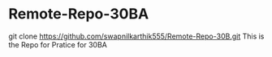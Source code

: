 # Remote-Repo-30BA
git clone https://github.com/swapnilkarthik555/Remote-Repo-30B.git
This is the Repo for Pratice for 30BA
